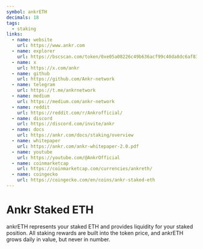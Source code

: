 ```yaml
---
symbol: ankrETH
decimals: 18
tags:
  - staking
links:
  - name: website
    url: https://www.ankr.com
  - name: explorer
    url: https://bscscan.com/token/0xe05a08226c49b636acf99c40da8dc6af83ce5bb3
  - name: x
    url: https://x.com/ankr
  - name: github
    url: https://github.com/Ankr-network
  - name: telegram
    url: https://t.me/ankrnetwork
  - name: medium
    url: https://medium.com/ankr-network
  - name: reddit
    url: https://reddit.com/r/Ankrofficial/
  - name: discord
    url: https://discord.com/invite/ankr
  - name: docs
    url: https://ankr.com/docs/staking/overview
  - name: whitepaper
    url: https://ankr.com/ankr-whitepaper-2.0.pdf
  - name: youtube
    url: https://youtube.com/@AnkrOfficial
  - name: coinmarketcap
    url: https://coinmarketcap.com/currencies/ankreth/
  - name: coingecko
    url: https://coingecko.com/en/coins/ankr-staked-eth
---
```


# Ankr Staked ETH

ankrETH represents your staked ETH and provides liquidity for your staked position. All staking rewards are built into the token price, and ankrETH grows daily in value, but never in number.
